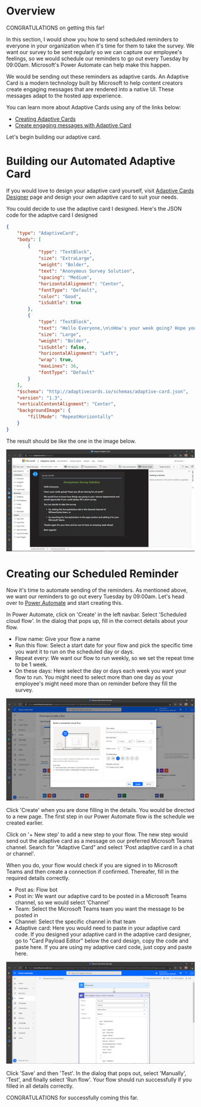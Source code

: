 # Overview
CONGRATULATIONS on getting this far!

In this section, I would show you how to send scheduled reminders to everyone in your organization when it's time for them to take the survey. We want our survey to be sent regularly so we can capture our employee's feelings, so we would schedule our reminders to go out every Tuesday by 09:00am. Microsoft's Power Automate can help make this happen.

We would be sending out these reminders as adaptive cards. An Adaptive Card is a modern technology built by Microsoft to help content creators create engaging messages that are rendered into a native UI. These messages adapt to the hosted app experience.

You can learn more about Adaptive Cards using any of the links below:
- [Creating Adaptive Cards](https://docs.microsoft.com/en-us/learn/modules/writing-adaptive-cards/)
- [Create engaging messages with Adaptive Card](https://docs.microsoft.com/en-us/learn/modules/adaptive-cards-create-engaging-messages/)

Let's begin building our adaptive card.

# Building our Automated Adaptive Card
If you would love to design your adaptive card yourself, visit [Adaptive Cards Designer](https://adaptivecards.io/designer/) page and design your own adaptive card to suit your needs.

You could decide to use the adaptive card I designed. Here's the JSON code for the adaptve card I designed
``` JSON
{
    "type": "AdaptiveCard",
    "body": [
        {
            "type": "TextBlock",
            "size": "ExtraLarge",
            "weight": "Bolder",
            "text": "Anonymous Survey Solution",
            "spacing": "Medium",
            "horizontalAlignment": "Center",
            "fontType": "Default",
            "color": "Good",
            "isSubtle": true
        },
        {
            "type": "TextBlock",
            "text": "Hello Everyone,\n\nHow's your week going? Hope you all are having fun at work?\n\nWe would love to know how things are going in your various departments and would appreciate if you could please fill a short survey. \n\nYou can decide to take the survey \n- by visiting the SurveySolution tab in the General channel of MPowerSeries team, or\n\n- by searching for SurveySolution in the apps section and adding it to your Microsoft Teams.\n\nThanks again for your time and be sure to have an amazing week ahead.\n\nBest regards!",
            "size": "Large",
            "weight": "Bolder",
            "isSubtle": false,
            "horizontalAlignment": "Left",
            "wrap": true,
            "maxLines": 36,
            "fontType": "Default"
        }
    ],
    "$schema": "http://adaptivecards.io/schemas/adaptive-card.json",
    "version": "1.3",
    "verticalContentAlignment": "Center",
    "backgroundImage": {
        "fillMode": "RepeatHorizontally"
    }
}
```

The result should be like the one in the image below.

![](/Images/adaptivecard-1.PNG)

# Creating our Scheduled Reminder
Now it's time to automate sending of the reminders. As mentioned above, we want our reminders to go out every Tuesday by 09:00am. Let's head over to [Power Automate](https://flow.microsoft.com) and start creating this.

In Power Automate, click on 'Create' in the left navbar. Select 'Scheduled cloud flow'. In the dialog that pops up, fill in the correct details about your flow.
* Flow name: Give your flow a name
* Run this flow: Select a start date for your flow and pick the specific time you want it to run on the scheduled day or days.
* Repeat every: We want our flow to run weekly, so we set the repeat time to be 1 week.
* On these days: Here select the day or days each week you want your flow to run. You might need to select more than one day as your employee's might need more than on reminder before they fill the survey.

![](/Images/powerautomate-7.PNG)

Click 'Create' when you are done filling in the details. You would be directed to a new page. The first step in our Power Automate flow is the schedule we created earlier. 

Click on '+ New step' to add a new step to your flow. The new step would send out the adaptive card as a message on our preferred Microsoft Teams channel. Search for "Adaptive Card" and select 'Post adaptive card in a chat or channel'.

When you do, your flow would check if you are signed in to Microsoft Teams and then create a connection if confirmed. Thereafer, fill in the required details correctly.
* Post as: Flow bot
* Post in: We want our adaptive card to be posted in a Microsoft Teams channel, so we would select 'Channel'
* Team: Select the Microsoft Teams team you want the message to be posted in
* Channel: Select the specific channel in that team
* Adaptive card: Here you would need to paste in your adaptive card code. If you designed your adaptive card in the adaptive card designer, go to "Card Payload Editor" below the card design, copy the code and paste here. If you are using my adaptive card code, just copy and paste here.

![](/Images/powerautomate-8.PNG)

Click 'Save' and then 'Test'. In the dialog that pops out, select 'Manually', 'Test', and finally select 'Run flow'. Your flow should run successfully if you filled in all details correctly.

CONGRATULATIONS for successfully coming this far.